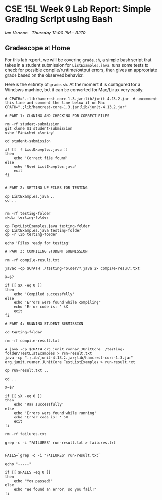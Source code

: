 # CSE 15L Week 9 Lab Report: Simple Grading Script using Bash

*Ian Venzon - Thursday 12:00 PM - B270*

## Gradescope at Home

For this lab report, we will be covering `grade.sh`, a simple bash script that takes in a student submission for `ListExamples.java`, runs some tests to check for possible compile/runtime/output errors, then gives an appropriate grade based on the observed behavior.

Here is the entirety of `grade.sh`. At the moment it is configured for a Windows machine, but it can be converted for Mac/Linux very easily.

```
# CPATH='.:lib/hamcrest-core-1.3.jar:lib/junit-4.13.2.jar' # uncomment this line and comment the line below if on Mac
CPATH=".;lib/hamcrest-core-1.3.jar;lib/junit-4.13.2.jar"

# PART 1: CLONING AND CHECKING FOR CORRECT FILES

rm -rf student-submission
git clone $1 student-submission
echo 'Finished cloning'

cd student-submission

if [[ -f ListExamples.java ]]
then
    echo 'Correct file found'
else
    echo 'Need ListExamples.java'
    exit
fi


# PART 2: SETTING UP FILES FOR TESTING

cp ListExamples.java ..
cd ..


rm -rf testing-folder
mkdir testing-folder

cp TestListExamples.java testing-folder
cp ListExamples.java testing-folder
cp -r lib testing-folder

echo 'Files ready for testing'

# PART 3: COMPILING STUDENT SUBMISSION

rm -rf compile-result.txt

javac -cp $CPATH ./testing-folder/*.java 2> compile-result.txt

X=$?

if [[ $X -eq 0 ]]
then
    echo 'Compiled successfully'
else
    echo 'Errors were found while compiling'
    echo 'Error code is: ' $X
    exit
fi

# PART 4: RUNNING STUDENT SUBMISSION

cd testing-folder

rm -rf compile-result.txt

# java -cp $CPATH org.junit.runner.JUnitCore ./testing-folder/TestListExamples > run-result.txt
java -cp ".;lib/junit-4.13.2.jar;lib/hamcrest-core-1.3.jar" org.junit.runner.JUnitCore TestListExamples > run-result.txt

cp run-result.txt ..

cd ..

X=$?

if [[ $X -eq 0 ]]
then
    echo 'Ran successfully'
else
    echo 'Errors were found while running'
    echo 'Error code is: ' $X
    exit
fi

rm -rf failures.txt 

grep -c -i "FAILURES" run-result.txt > failures.txt


FAILS=`grep -c -i "FAILURES" run-result.txt`

echo "-----"

if [[ $FAILS -eq 0 ]]
then
    echo "You passed!"
else
    echo "We found an error, so you fail!"
fi
```
